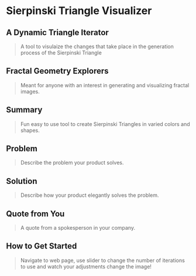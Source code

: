 # Sierpinski Triangle Visualizer #

## A Dynamic Triangle Iterator ##
  > A tool to visulaize the changes that take place in the generation process of the Sierpinski Triangle

## Fractal Geometry Explorers ##
  > Meant for anyone with an interest in generating and visualizing fractal images.

## Summary ##
  > Fun easy to use tool to create Sierpinski Triangles in varied colors and shapes.

## Problem ##
  > Describe the problem your product solves.

## Solution ##
  > Describe how your product elegantly solves the problem.

## Quote from You ##
  > A quote from a spokesperson in your company.

## How to Get Started ##
  > Navigate to web page, use slider to change the number of iterations to use and watch your adjustments change the image!

